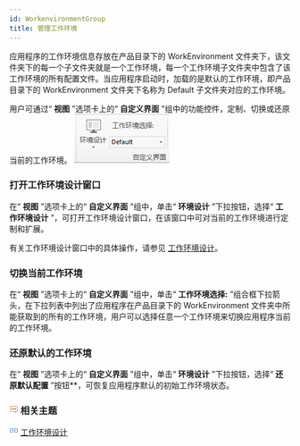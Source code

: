 ```yaml
---
id: WorkenvironmentGroup
title: 管理工作环境  
---  
```

应用程序的工作环境信息存放在产品目录下的 WorkEnvironment
文件夹下，该文件夹下的每一个子文件夹就是一个工作环境，每一个工作环境子文件夹中包含了该工作环境的所有配置文件。当应用程序启动时，加载的是默认的工作环境，即产品目录下的
WorkEnvironment 文件夹下名称为 Default 子文件夹对应的工作环境。

用户可通过“ **视图** ”选项卡上的“ **自定义界面** ”组中的功能控件，定制、切换或还原当前的工作环境。
![](img/workenvironment.png)  

### 打开工作环境设计窗口

在“ **视图** ”选项卡上的“ **自定义界面** ”组中，单击“ **环境设计** ”下拉按钮，选择“ **工作环境设计**
”，可打开工作环境设计窗口，在该窗口中可对当前的工作环境进行定制和扩展。

有关工作环境设计窗口中的具体操作，请参见 [工作环境设计](../../UserCustom/UserCustom.htm)。

### 切换当前工作环境

在“ **视图** ”选项卡上的“ **自定义界面** ”组中，单击“ **工作环境选择:** ”组合框下拉箭头，在下拉列表中列出了应用程序在产品目录下的
WorkEnvironment 文件夹中所能获取到的所有的工作环境，用户可以选择任意一个工作环境来切换应用程序当前的工作环境。

### 还原默认的工作环境

在“ **视图** ”选项卡上的“ **自定义界面** ”组中，单击“ **环境设计** ”下拉按钮，选择“ **还原默认配置**
”按钮**，可恢复应用程序默认的初始工作环境状态。

### ![](../img/seealso.png) 相关主题

![](../img/smalltitle.png) [工作环境设计](../../UserCustom/UserCustom.htm)


